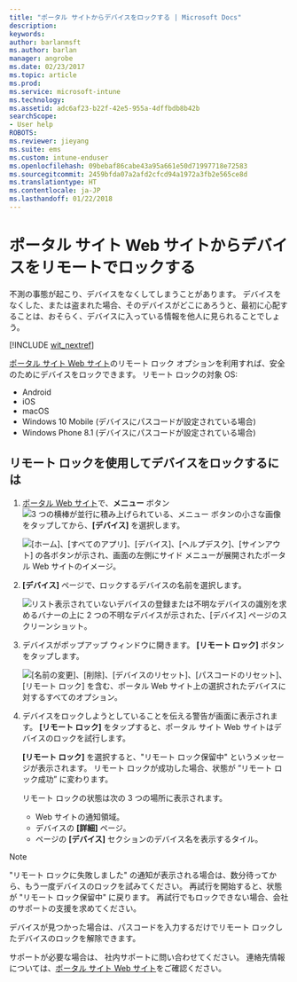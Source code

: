 ```yaml
---
title: "ポータル サイトからデバイスをロックする | Microsoft Docs"
description: 
keywords: 
author: barlanmsft
ms.author: barlan
manager: angrobe
ms.date: 02/23/2017
ms.topic: article
ms.prod: 
ms.service: microsoft-intune
ms.technology: 
ms.assetid: adc6af23-b22f-42e5-955a-4dffbdb8b42b
searchScope:
- User help
ROBOTS: 
ms.reviewer: jieyang
ms.suite: ems
ms.custom: intune-enduser
ms.openlocfilehash: 09bebaf86cabe43a95a661e50d71997718e72583
ms.sourcegitcommit: 2459bfda07a2afd2cfcd94a1972a3fb2e565ce8d
ms.translationtype: HT
ms.contentlocale: ja-JP
ms.lasthandoff: 01/22/2018
---
```

# <a name="remotely-lock-your-device-from-the-company-portal-website"></a>ポータル サイト Web サイトからデバイスをリモートでロックする

不測の事態が起こり、デバイスをなくしてしまうことがあります。 デバイスをなくした、または盗まれた場合、そのデバイスがどこにあろうと、最初に心配することは、おそらく、デバイスに入っている情報を他人に見られることでしょう。

[!INCLUDE [wit_nextref](includes/end-user-password-guidance.md)]

[ポータル サイト Web サイト](https://portal.manage.microsoft.com#HelpDeskDialog)のリモート ロック オプションを利用すれば、安全のためにデバイスをロックできます。 リモート ロックの対象 OS:

* Android
* iOS
* macOS
* Windows 10 Mobile (デバイスにパスコードが設定されている場合)
* Windows Phone 8.1 (デバイスにパスコードが設定されている場合)

## <a name="to-use-remote-lock-to-lock-your-device"></a>リモート ロックを使用してデバイスをロックするには

1. [ポータル Web サイト](https://portal.manage.microsoft.com#HelpDeskDialog)で、__メニュー__ ボタン ![3 つの横棒が並行に積み上げられている、メニュー ボタンの小さな画像](/Intune/whats-new/media/CP_hamburger_menu.png) をタップしてから、__[デバイス]__ を選択します。

   ![[ホーム]、[すべてのアプリ]、[デバイス]、[ヘルプデスク]、[サインアウト] の各ボタンが示され、画面の左側にサイド メニューが展開されたポータル Web サイトのイメージ。](/media/iwp-expanded-sidebar.png)

2. __[デバイス]__ ページで、ロックするデバイスの名前を選択します。

   ![リスト表示されていないデバイスの登録または不明なデバイスの識別を求めるバナーの上に 2 つの不明なデバイスが示された、[デバイス] ページのスクリーンショット。](./media/macOS_enroll_002_tap_here_banner.png)

3. デバイスがポップアップ ウィンドウに開きます。 **[リモート ロック]** ボタンをタップします。

   ![[名前の変更]、[削除]、[デバイスのリセット]、[パスコードのリセット]、[リモート ロック] を含む、ポータル Web サイト上の選択されたデバイスに対するすべてのオプション。 ](./media/iwp-screen-with-all-options.png)

4. デバイスをロックしようとしていることを伝える警告が画面に表示されます。 **[リモート ロック]** をタップすると、ポータル サイト Web サイトはデバイスのロックを試行します。

   **[リモート ロック]** を選択すると、"リモート ロック保留中" というメッセージが表示されます。  リモート ロックが成功した場合、状態が ”リモート ロック成功” に変わります。

   リモート ロックの状態は次の 3 つの場所に表示されます。

   * Web サイトの通知領域。
   * デバイスの **[詳細]** ページ。
   * ページの **[デバイス]** セクションのデバイス名を表示するタイル。

> [!Note]
> "リモート ロックに失敗しました" の通知が表示される場合は、数分待ってから、もう一度デバイスのロックを試みてください。 再試行を開始すると、状態が "リモート ロック保留中" に戻ります。 再試行でもロックできない場合、会社のサポートの支援を求めてください。

デバイスが見つかった場合は、パスコードを入力するだけでリモート ロックしたデバイスのロックを解除できます。

サポートが必要な場合は、 社内サポートに問い合わせてください。 連絡先情報については、[ポータル サイト Web サイト](https://portal.manage.microsoft.com#HelpDeskDialog)をご確認ください。
